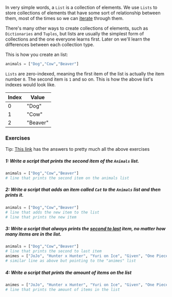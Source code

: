 In very simple words, a `List` is a collection of elements. We use `Lists` to store collections of elements that have some sort of relationship between them, most of the times so we can [iterate](https://www.techopedia.com/definition/3821/iteration) through them. 

There's many other ways to create collections of elements, such as `Dictionaries` and `Tuples`, but lists are usually the simplest form of collections and the one everyone learns first. Later on we'll learn the differences between each collection type.

This is how you create an list:

```python
animals = ["Dog","Cow","Beaver"]
```  

`Lists` are zero-indexed, meaning the first item of the list is actually the item number `0`. The second item is `1` and so on. This is how the above list's indexes would look like.

| Index  | Value |
| ------ | ----- |
| 0  | "Dog"  |
| 1  | "Cow"  |
| 2  | "Beaver"  |

### Exercises

Tip: [This link](https://www.w3schools.com/python/python_lists.asp) has the answers to pretty much all the above exercises

##### 1: Write a script that prints the second item of the `Animals` list.
```python
animals = ["Dog","Cow","Beaver"]
# line that prints the second item on the animals list
```
##### 2: Write a script that adds an item called `Cat` to the `Animals` list and then prints it.
```python
animals = ["Dog","Cow","Beaver"]
# line that adds the new item to the list
# line that prints the new item
```
##### 3: Write a script that always prints the [second to last](https://www.yourdictionary.com/second-to-last) item, no matter how many items are in the list.
```python
animals = ["Dog","Cow","Beaver"]
# line that prints the second to last item
animes = ["JoJo", "Hunter x Hunter", "Yuri on Ice", "Given", "One Piece"]
# similar line as above but pointing to the "animes" list
```
##### 4: Write a script that prints the amount of items on the list
```python
animes = ["JoJo", "Hunter x Hunter", "Yuri on Ice", "Given", "One Piece"]
# line that prints the amount of items in the list
```
